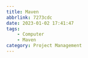 ```yaml
---
title: Maven
abbrlink: 7273cdc
date: 2023-01-02 17:41:47
tags:
    - Computer
    - Maven
category: Project Management
---
```

